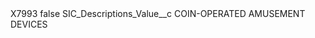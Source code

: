 <?xml version="1.0" encoding="UTF-8"?>
<CustomMetadata xmlns="http://soap.sforce.com/2006/04/metadata" xmlns:xsi="http://www.w3.org/2001/XMLSchema-instance" xmlns:xsd="http://www.w3.org/2001/XMLSchema">
    <label>X7993</label>
    <protected>false</protected>
    <values>
        <field>SIC_Descriptions_Value__c</field>
        <value xsi:type="xsd:string">COIN-OPERATED AMUSEMENT DEVICES</value>
    </values>
</CustomMetadata>
